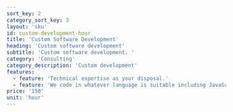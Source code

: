 ```yaml
---
sort_key: 2
category_sort_key: 3
layout: 'sku'
id: custom-development-hour
title: 'Custom Software Development'
heading: 'Custom software development'
subtitle: 'Custom software development. '
category: 'Consulting'
category_description: 'Custom development'
features:
  - feature: 'Technical expertise as your disposal.'
  - feature: 'We code in whatever language is suitable including JavaScript, Python and Powershell.'
price: '150'
unit: 'hour'
---
```

